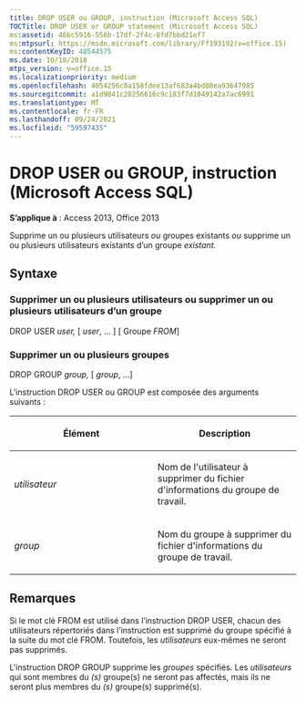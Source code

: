 ```yaml
---
title: DROP USER ou GROUP, instruction (Microsoft Access SQL)
TOCTitle: DROP USER or GROUP statement (Microsoft Access SQL)
ms:assetid: 46bc5916-556b-17df-2f4c-8fd7bbd21ef7
ms:mtpsurl: https://msdn.microsoft.com/library/Ff193192(v=office.15)
ms:contentKeyID: 48544575
ms.date: 10/18/2018
mtps_version: v=office.15
ms.localizationpriority: medium
ms.openlocfilehash: 4054256c8a158fdee13af683a4bd80ea93647985
ms.sourcegitcommit: a1d9041c20256616c9c183f7d1049142a7ac6991
ms.translationtype: MT
ms.contentlocale: fr-FR
ms.lasthandoff: 09/24/2021
ms.locfileid: "59597435"
---
```

# <a name="drop-user-or-group-statement-microsoft-access-sql"></a>DROP USER ou GROUP, instruction (Microsoft Access SQL)

**S’applique à** : Access 2013, Office 2013

Supprime un ou plusieurs utilisateurs *ou* groupes existants *ou* supprime un ou plusieurs utilisateurs existants d’un groupe  *existant.*

## <a name="syntax"></a>Syntaxe

### <a name="delete-one-or-more-users-or-remove-one-or-more-users-from-a-group"></a>Supprimer un ou plusieurs utilisateurs ou supprimer un ou plusieurs utilisateurs d’un groupe

DROP USER *user,* \[ *user*, ... \] \[ Groupe *FROM*\]

### <a name="delete-one-or-more-groups"></a>Supprimer un ou plusieurs groupes

DROP GROUP *group,* \[ *group*, ...\]

L'instruction DROP USER ou GROUP est composée des arguments suivants :

<table>
<colgroup>
<col style="width: 50%" />
<col style="width: 50%" />
</colgroup>
<thead>
<tr class="header">
<th><p>Élément</p></th>
<th><p>Description</p></th>
</tr>
</thead>
<tbody>
<tr class="odd">
<td><p><em>utilisateur</em></p></td>
<td><p>Nom de l'utilisateur à supprimer du fichier d'informations du groupe de travail.</p></td>
</tr>
<tr class="even">
<td><p><em>group</em></p></td>
<td><p>Nom du groupe à supprimer du fichier d'informations du groupe de travail.</p></td>
</tr>
</tbody>
</table>


## <a name="remarks"></a>Remarques

Si le mot clé FROM est utilisé dans  l’instruction DROP USER, chacun  des utilisateurs répertoriés dans l’instruction est supprimé du groupe spécifié à la suite du mot clé FROM. Toutefois, les *utilisateurs* eux-mêmes ne seront pas supprimés.

L'instruction DROP GROUP supprime les *groupes* spécifiés. Les *utilisateurs* qui sont membres du *(s)* groupe(s) ne seront pas affectés, mais ils ne seront plus membres du *(s)* groupe(s) supprimé(s).

